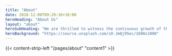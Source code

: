 ```yaml
---
title: "About"
date: 2018-12-06T09:29:16+10:00
heroHeading: "About Us"
layout: "about"
heroSubHeading: "We are thrilled to witness the continuous growth of the blockchain world. We firmly believe that this technology will progressively reshape the world."
heroBackground: "https://source.unsplash.com/sO-JmQj95ec/1600x1000"
---
```


<div>
{{< content-strip-left "/pages/about" "content1" >}}
</div>
